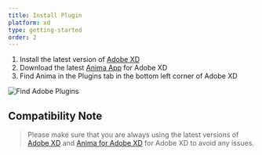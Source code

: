 ```yaml
---
title: Install Plugin
platform: xd
type: getting-started
order: 2
---
```


1. Install the latest version of [Adobe XD](https://www.adobe.com/products/xd.html)
2. Download the latest [Anima App](https://xd.adobelanding.com/en/xd-plugin-download/?pluginId=542412cd) for Adobe XD
3. Find Anima in the Plugins tab in the bottom left corner of Adobe XD

![Find Adobe Plugins](https://p46.f4.n0.cdn.getcloudapp.com/items/04uK47Xx/Adobe%20XD%20plugin%20installed.png?v=1162b7e2799e6a1a88f09632c71df7d1)

## Compatibility Note

>Please make sure that you are always using the latest versions of [Adobe XD](https://www.adobe.com/>products/xd.html) and [Anima for Adobe XD](https://animaapp.s3.amazonaws.com/xd-plugin/beta/anima.xdx) for Adobe XD to avoid any issues.

